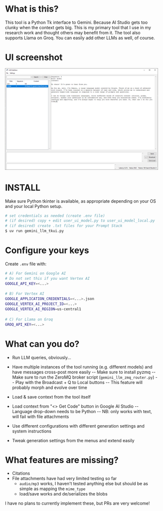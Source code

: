 # What is this?

This tool is a Python Tk interface to Gemini. Because AI Studio gets too clunky when the context gets big. This is my primary tool that I use in my research work and thought others may benefit from it. The tool also supports Llama on Groq. You can easily add other LLMs as well, of course.

# UI screenshot

![UI](doc/index.png)

# INSTALL

Make sure Python tkinter is available, as appropriate depending on your OS and your local Python setup.

```sh
# set credentials as needed (create .env file)
# (if desired) copy + edit user_ui_model.py to user_ui_model_local.py
# (if desired) create .txt files for your Prompt Stack
$ uv run gemini_llm_tkui.py
```

# Configure your keys

Create `.env` file with:

```sh
# A) For Gemini on Google AI
# Do not set this if you want Vertex AI
GOOGLE_API_KEY=<...>

# B) For Vertex AI
GOOGLE_APPLICATION_CREDENTIALS=<...>.json
GOOGLE_VERTEX_AI_PROJECT_ID=<...>
GOOGLE_VERTEX_AI_REGION=us-central1

# C) For Llama on Groq
GROQ_API_KEY=<...>
```

# What can you do?

- Run LLM queries, obviously...
- Have multiple instances of the tool running (e.g. different models) and have messages cross-post more easily
  -- Make sure to install pyzmq
  -- Make sure to run the ZeroMQ broker script (`gemini_llm_zmq_router.py`)
  -- Play with the Broadcast + Q to Local buttons
  -- This feature will probably morph and evolve over time

- Load & save context from the tool itself
- Load context from "<> Get Code" button in Google AI Studio
  -- Language drop-down needs to be Python
  -- NB: only works with text, will fail with file attachments

- Use different configurations with different generation settings and system instructions
- Tweak generation settings from the menus and extend easily

# What features are missing?

- Citations
- File attachments have had very limited testing so far
  * `audio/mp3` works, I haven't tested anything else but should be as simple as mapping the `mime_type`
  * load/save works and de/serializes the blobs

I have no plans to currently implement these, but PRs are very welcome!
